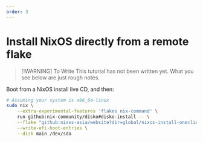 ```yaml
---
order: 3
---
```


# Install NixOS directly from a remote flake

>[!WARNING] To Write
> This tutorial has not been written yet. What you see below are just rough notes.

Boot from a NixOS install live CD, and then:

```sh
# Assuming your system is x86_64-linux
sudo nix \
    --extra-experimental-features 'flakes nix-command' \
    run github:nix-community/disko#disko-install -- \
    --flake "github:nixos-asia/website?dir=global/nixos-install-oneclick#oneclick" \
    --write-efi-boot-entries \
    --disk main /dev/sda
```
